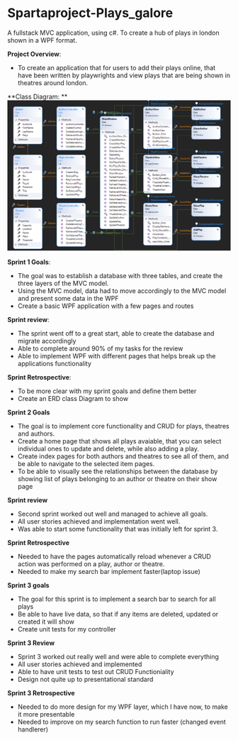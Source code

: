 # Spartaproject-Plays_galore
A fullstack MVC application, using c#. To create a hub of plays in london shown in a WPF format.

**Project Overview**:
- To create an application that for users to add their plays online, that have been written by playwrights and view plays that are being shown in theatres around london.

**Class Diagram: **
![ERD](PlayGalore_Project/classdiagram.png?raw=true "Title")

**Sprint 1 Goals**:
- The goal was to establish a database with three tables, and create the three layers of the MVC model.
- Using the MVC model, data had to move accordingly to the MVC model and present some data in the WPF
- Create a basic WPF application with a few pages and routes

**Sprint review**:
- The sprint went off to a great start, able to create the database and migrate accordingly
- Able to complete around 90% of my tasks for the review
- Able to implement WPF with different pages that helps break up the applications functionality 

**Sprint Retrospective**:
- To be more clear with my sprint goals and define them better
- Create an ERD class Diagram to show

**Sprint 2 Goals**
- The goal is to implement core functionality and CRUD for plays, theatres and authors.
- Create a home page that shows all plays avaiable, that you can select individual ones to update and delete, while also adding a play.
- Create index pages for both authors and theatres to see all of them, and be able to navigate to the selected item pages.
- To be able to visually see the relationships between the database by showing list of plays belonging to an author or theatre on their show page

**Sprint review**
- Second sprint worked out well and managed to achieve all goals.
- All user stories achieved and implementation went well.
- Was able to start some functionality that was initially left for sprint 3.

**Sprint Retrospective**
- Needed to have the pages automatically reload whenever a CRUD action was performed on a play, author or theatre.
- Needed to make my search bar implement faster(laptop issue)

**Sprint 3 goals**
- The goal for this sprint is to implement a search bar to search for all plays
- Be able to have live data, so that if any items are deleted, updated or created it will show
- Create unit tests for my controller

**Sprint 3 Review**
- Sprint 3 worked out really well and were able to complete everything
- All user stories achieved and implemented
- Able to have unit tests to test out CRUD Functioniality
- Design not quite up to presentational standard

**Sprint 3 Retrospective**
- Needed to do more design for my WPF layer, which I have now, to make it more presentable
- Needed to improve on my search function to run faster (changed event handlerer)

